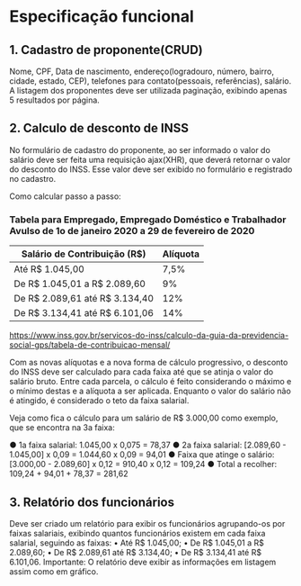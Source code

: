 # Especificação funcional

## 1. Cadastro de proponente(CRUD)

Nome, CPF, Data de nascimento, endereço(logradouro, número, bairro, cidade, estado, CEP), telefones para contato(pessoais, referências), salário.
A listagem dos proponentes deve ser utilizada paginação, exibindo apenas 5 resultados por página.

## 2. Calculo de desconto de INSS

No formulário de cadastro do proponente, ao ser informado o valor do salário deve ser feita uma requisição ajax(XHR), que deverá retornar o valor do desconto do INSS. Esse valor deve ser exibido no formulário e registrado no cadastro.

Como calcular passo a passo:

### Tabela para Empregado, Empregado Doméstico e Trabalhador Avulso de 1o de janeiro 2020 a 29 de fevereiro de 2020

|  Salário de Contribuição (R$)   | Alíquota |
|---------------------------------|----------|
|  Até R$ 1.045,00                |   7,5%   |
|  De R$ 1.045,01 a R$ 2.089,60   |   9%     |
|  De R$ 2.089,61 até R$ 3.134,40 |   12%    |
|  De R$ 3.134,41 até R$ 6.101,06 |   14%    |
<https://www.inss.gov.br/servicos-do-inss/calculo-da-guia-da-previdencia-social-gps/tabela-de-contribuicao-mensal/>

Com as novas alíquotas e a nova forma de cálculo progressivo, o desconto do INSS deve ser calculado para cada faixa até que se atinja o valor do salário bruto.
Entre cada parcela, o cálculo é feito considerando o máximo e o mínimo destas e a alíquota a ser aplicada. Enquanto o valor do salário não é atingido, é considerado o teto da faixa salarial.

Veja como fica o cálculo para um salário de R$ 3.000,00 como exemplo, que se encontra na 3a faixa:
  
  ● 1a faixa salarial: 1.045,00 x 0,075 = 78,37
  ● 2a faixa salarial: [2.089,60 - 1.045,00] x 0,09 = 1.044,60 x 0,09 = 94,01
  ● Faixa que atinge o salário: [3.000,00 - 2.089,60] x 0,12 = 910,40 x 0,12 = 109,24
  ● Total a recolher: 109,24 + 94,01 + 78,37 = 281,62

## 3. Relatório dos funcionários

Deve ser criado um relatório para exibir os funcionários agrupando-os por faixas salariais, exibindo quantos funcionários existem em cada faixa salarial, seguindo as faixas:
  • Até R$ 1.045,00;
  • De R$ 1.045,01 a R$ 2.089,60;
  • De R$ 2.089,61 até R$ 3.134,40;
  • De R$ 3.134,41 até R$ 6.101,06.
Importante: O relatório deve exibir as informações em listagem assim como em gráfico.
